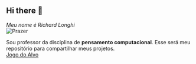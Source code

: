 ## Hi there 👋
*Meu nome é Richard Longhi* <br/>
![Prazer](https://gifman.net/wp-content/uploads/2021/10/naruto-gif-cara-engracada-07.gif)

Sou professor da disciplina de **pensamento computacional**. Esse será meu repositório para compartilhar meus projetos. <br/>
[Jogo do Alvo]([http://exemplo.com/](https://longhi893.github.io/longhi893/)jogo.html)
<!--
**longhi893/longhi893** is a ✨ _special_ ✨ repository because its `README.md` (this file) appears on your GitHub profile.

Here are some ideas to get you started:

- 🔭 I’m currently working on ...
- 🌱 I’m currently learning ...
- 👯 I’m looking to collaborate on ...
- 🤔 I’m looking for help with ...
- 💬 Ask me about ...
- 📫 How to reach me: ...
- 😄 Pronouns: ...
- ⚡ Fun fact: ...
-->

